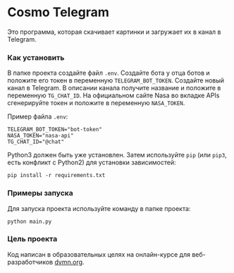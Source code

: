 # Cosmo Telegram

Это программа, которая скачивает картинки и загружает их в канал в Telegram.

### Как установить

В папке проекта создайте файл `.env`. Создайте бота у отца ботов и положите его токен в переменную `TELEGRAM_BOT_TOKEN`. Создайте новый канал в Telegram. В описании канала получите название и положите в переменную `TG_CHAT_ID`. На официальном сайте Nasa во вкладке APIs сгенерируйте токен и положите в переменную `NASA_TOKEN`.

Пример файла `.env`:

```
TELEGRAM_BOT_TOKEN="bot-token"
NASA_TOKEN="nasa-api"
TG_CHAT_ID="@chat"
```

Python3 должен быть уже установлен. 
Затем используйте `pip` (или `pip3`, есть конфликт с Python2) для установки зависимостей:
```
pip install -r requirements.txt
```

### Примеры запуска

Для запуска проекта используйте команду в папке проекта:
```
python main.py
```

### Цель проекта

Код написан в образовательных целях на онлайн-курсе для веб-разработчиков [dvmn.org](https://dvmn.org/).
